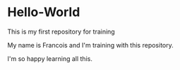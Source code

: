 # Hello-World
This is my first repository for training

My name is Francois and I'm training with this repository.

I'm so happy learning all this.

